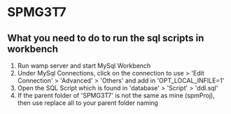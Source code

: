 # SPMG3T7

## What you need to do to run the sql scripts in workbench
1. Run wamp server and start MySql Workbench
2. Under MySql Connections, click on the connection to use > 'Edit Connection' > 'Advanced' > 'Others' and add in 'OPT_LOCAL_INFILE=1'
3. Open the SQL Script which is found in 'database' > 'Script' > 'ddl.sql'
4. If the parent folder of 'SPMG3T7' is not the same as mine (spmProj), then use replace all to your parent folder naming
